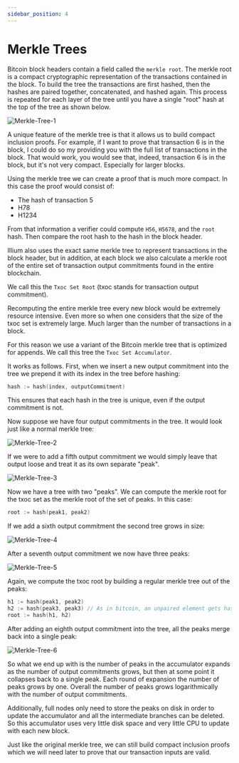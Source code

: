 ```yaml
---
sidebar_position: 4
---
```


# Merkle Trees

Bitcoin block headers contain a field called the `merkle root`. The merkle root is a compact cryptographic representation of 
the transactions contained in the block. To build the tree the transactions are first hashed, then the hashes are paired
together, concatenated, and hashed again. This process is repeated for each layer of the tree until you have a single "root"
hash at the top of the tree as shown below.

![Merkle-Tree-1](/img/Merkle-Tree-1.png)

A unique feature of the merkle tree is that it allows us to build compact inclusion proofs. For example, if I want to
prove that transaction 6 is in the block, I could do so my providing you with the full list of transactions in the block.
That would work, you would see that, indeed, transaction 6 is in the block, but it's not very compact. Especially
for larger blocks. 

Using the merkle tree we can create a proof that is much more compact. In this case the proof would consist of:
- The hash of transaction 5
- H78
- H1234

From that information a verifier could compute `H56`, `H5678`, and the `root` hash. Then compare the root hash to the hash in
the block header. 

Illium also uses the exact same merkle tree to represent transactions in the block header, but in addition, at each block
we also calculate a merkle root of the entire set of transaction output commitments found in the entire blockchain. 

We call this the `Txoc Set Root` (txoc stands for transaction output commitment).

Recomputing the entire merkle tree every new block would be extremely resource intensive. Even more so when one considers
that the size of the txoc set is extremely large. Much larger than the number of transactions in a block. 

For this reason we use a variant of the Bitcoin merkle tree that is optimized for appends. We call this tree the `Txoc
Set Accumulator`.

It works as follows. First, when we insert a new output commitment into the tree we prepend it with its index in the tree before
hashing:

```go
hash := hash(index, outputCommitment)
```

This ensures that each hash in the tree is unique, even if the output commitment is not. 

Now suppose we have four output commitments in the tree. It would look just like a normal merkle tree:

![Merkle-Tree-2](/img/Merkle-Tree-2.png)

If we were to add a fifth output commitment we would simply leave that output loose and treat it as its own separate "peak". 

![Merkle-Tree-3](/img/Merkle-Tree-3.png)

Now we have a tree with two "peaks". We can compute the merkle root for the txoc set as the
merkle root of the set of peaks. In this case:

```go
root := hash(peak1, peak2)
```

If we add a sixth output commitment the second tree grows in size:

![Merkle-Tree-4](/img/Merkle-Tree-4.png)

After a seventh output commitment we now have three peaks:

![Merkle-Tree-5](/img/Merkle-Tree-5.png)

Again, we compute the txoc root by building a regular merkle tree out of the peaks:

```go
h1 := hash(peak1, peak2)
h2 := hash(peak3, peak3) // As in bitcoin, an unpaired element gets hashed with itself.
root := hash(h1, h2)
```

After adding an eighth output commitment into the tree, all the peaks merge back into a single peak:

![Merkle-Tree-6](/img/Merkle-Tree-6.png)

So what we end up with is the number of peaks in the accumulator expands as the number of output commitments grows, but then
at some point it collapses back to a single peak. Each round of expansion the number of peaks grows by one. Overall the number
of peaks grows logarithmically with the number of output commitments. 

Additionally, full nodes only need to store the peaks on disk in order to update the accumulator and all the intermediate
branches can be deleted. So this accumulator uses very little disk space and very little CPU to update with each new block.

Just like the original merkle tree, we can still build compact inclusion proofs which we will need later to prove
that our transaction inputs are valid.